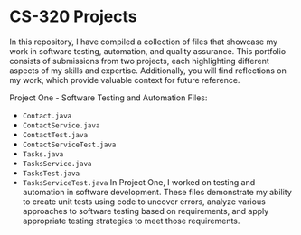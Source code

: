 # CS-320 Projects

In this repository, I have compiled a collection of files that showcase my work in software testing, automation, and quality assurance. This portfolio consists of submissions from two projects, each highlighting different aspects of my skills and expertise. Additionally, you will find reflections on my work, which provide valuable context for future reference.

Project One - Software Testing and Automation
Files:
- `Contact.java`
- `ContactService.java`
- `ContactTest.java`
- `ContactServiceTest.java`
- `Tasks.java`
- `TasksService.java`
- `TasksTest.java`
- `TasksServiceTest.java`
In Project One, I worked on testing and automation in software development. These files demonstrate my ability to create unit tests using code to uncover errors, analyze various approaches to software testing based on requirements, and apply appropriate testing strategies to meet those requirements.
